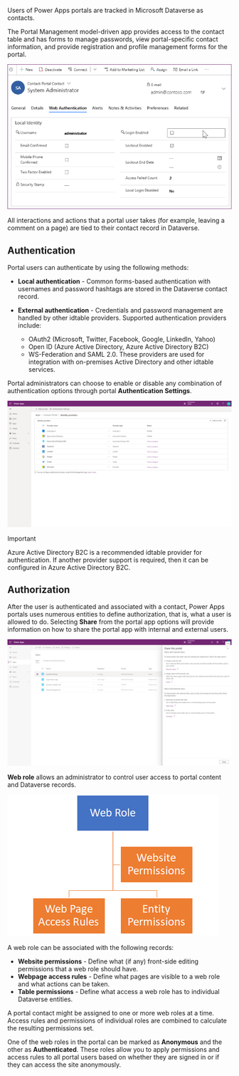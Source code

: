 Users of Power Apps portals are tracked in Microsoft Dataverse as contacts.

The Portal Management model-driven app provides access to the contact table and has forms to manage passwords, view portal-specific contact information, and provide registration and profile management forms for the portal.

![Screenshot of the contact web authentication form.](../media/4-contact-web-authentication-form.png)

All interactions and actions that a portal user takes (for example, leaving a comment on a page) are tied to their contact record in Dataverse.

## Authentication

Portal users can authenticate by using the following methods:

- **Local authentication** - Common forms-based authentication with usernames and password hashtags are stored in the Dataverse contact record.

- **External authentication** - Credentials and password management are handled by other idtable providers. Supported authentication providers include:
  - OAuth2 (Microsoft, Twitter, Facebook, Google, LinkedIn, Yahoo)
  - Open ID (Azure Active Directory, Azure Active Directory B2C)
  - WS-Federation and SAML 2.0. These providers are used for integration with on-premises Active Directory and other idtable services.

Portal administrators can choose to enable or disable any combination of authentication options through portal **Authentication Settings**.

![Screenshot of the Portals Authentication Settings.](../media/1-7-portal-authentication-settings.png)

> [!IMPORTANT]
> Azure Active Directory B2C is a recommended idtable provider for authentication. If another provider support is required, then it can be configured in Azure Active Directory B2C.

## Authorization

After the user is authenticated and associated with a contact, Power Apps portals uses numerous entities to define authorization, that is, what a user is allowed to do. Selecting **Share** from the portal app options will provide information on how to share the portal app with internal and external users.

![Screenshot of the Portals security constructs.](../media/1-7-portal-security.png)

**Web role** allows an administrator to control user access to portal content and Dataverse records.

![Diagram of the security web roles permissions.](../media/4-security-web-roles-permissions.png)

A web role can be associated with the following records:

- **Website permissions** - Define what (if any) front-side editing permissions that a web role should have.
- **Webpage access rules** - Define what pages are visible to a web role and what actions can be taken.
- **Table permissions** - Define what access a web role has to individual Dataverse entities.

A portal contact might be assigned to one or more web roles at a time. Access rules and permissions of individual roles are combined to calculate the resulting permissions set.

One of the web roles in the portal can be marked as **Anonymous** and the other as **Authenticated**. These roles allow you to apply permissions and access rules to all portal users based on whether they are signed in or if they can access the site anonymously.